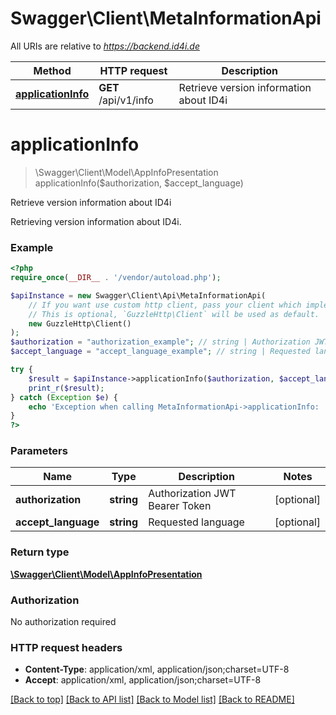 # Swagger\Client\MetaInformationApi

All URIs are relative to *https://backend.id4i.de*

Method | HTTP request | Description
------------- | ------------- | -------------
[**applicationInfo**](MetaInformationApi.md#applicationInfo) | **GET** /api/v1/info | Retrieve version information about ID4i


# **applicationInfo**
> \Swagger\Client\Model\AppInfoPresentation applicationInfo($authorization, $accept_language)

Retrieve version information about ID4i

Retrieving version information about ID4i.

### Example
```php
<?php
require_once(__DIR__ . '/vendor/autoload.php');

$apiInstance = new Swagger\Client\Api\MetaInformationApi(
    // If you want use custom http client, pass your client which implements `GuzzleHttp\ClientInterface`.
    // This is optional, `GuzzleHttp\Client` will be used as default.
    new GuzzleHttp\Client()
);
$authorization = "authorization_example"; // string | Authorization JWT Bearer Token
$accept_language = "accept_language_example"; // string | Requested language

try {
    $result = $apiInstance->applicationInfo($authorization, $accept_language);
    print_r($result);
} catch (Exception $e) {
    echo 'Exception when calling MetaInformationApi->applicationInfo: ', $e->getMessage(), PHP_EOL;
}
?>
```

### Parameters

Name | Type | Description  | Notes
------------- | ------------- | ------------- | -------------
 **authorization** | **string**| Authorization JWT Bearer Token | [optional]
 **accept_language** | **string**| Requested language | [optional]

### Return type

[**\Swagger\Client\Model\AppInfoPresentation**](../Model/AppInfoPresentation.md)

### Authorization

No authorization required

### HTTP request headers

 - **Content-Type**: application/xml, application/json;charset=UTF-8
 - **Accept**: application/xml, application/json;charset=UTF-8

[[Back to top]](#) [[Back to API list]](../../README.md#documentation-for-api-endpoints) [[Back to Model list]](../../README.md#documentation-for-models) [[Back to README]](../../README.md)

